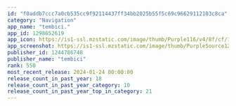```yaml
---
id: "f0addb7ccc7a0cb535cc9f92114437ff34bb2025b55f5c69c96629112103c8ca"
category: "Navigation"
app_name: "tembici."
app_id: 1298652619
app_icon: https://is1-ssl.mzstatic.com/image/thumb/Purple116/v4/8f/cf/1f/8fcf1f92-300d-3a14-cf3e-99915cae81bc/AppIconRelease-0-0-1x_U007emarketing-0-0-0-6-0-0-sRGB-0-0-0-GLES2_U002c0-512MB-85-220-0-0.png/1024x1024bb.png
app_screenshot: https://is1-ssl.mzstatic.com/image/thumb/PurpleSource126/v4/e5/07/81/e507818b-921b-063f-3369-2922ca826cda/cf2ebf49-07a0-4796-9b3f-0c656cfa0c4f_Screens_App_Tembici_-_Brasil_IOS_1242x2688_01.jpg/1242x2688bb.png
publisher_id: 1244786748
publisher_name: "tembici"
rank: 550
most_recent_release: 2024-01-24 00:00:00
release_count_in_past_year: 18
release_count_in_past_year_category: 10
release_count_in_past_year_top_in_category: 21
---
```

